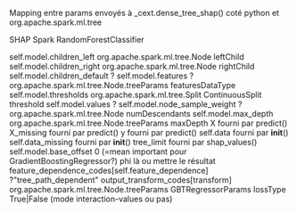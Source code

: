 
Mapping entre params envoyés à
_cext.dense_tree_shap() coté python
et
org.apache.spark.ml.tree

SHAP                                                 Spark RandomForestClassifier
                                                     
self.model.children_left                             org.apache.spark.ml.tree.Node leftChild
self.model.children_right                            org.apache.spark.ml.tree.Node rightChild
self.model.children_default                          ?
self.model.features                                  ?org.apache.spark.ml.tree.Node.treeParams featuresDataType
self.model.thresholds                                org.apache.spark.ml.tree.Split ContinuousSplit threshold
self.model.values                                    ?
self.model.node_sample_weight                        ?org.apache.spark.ml.tree.Node numDescendants
self.model.max_depth                                 org.apache.spark.ml.tree.Node.treeParams maxDepth
X                                                    fourni par predict()
X_missing                                            fourni par predict()
y                                                    fourni par predict()
self.data                                            fourni par __init__()
self.data_missing                                    fourni par __init__()
tree_limit                                           fourni par shap_values()
self.model.base_offset                               0 (=mean important pour GradientBoostingRegressor?)
phi                                                  là ou mettre le résultat
feature_dependence_codes[self.feature_dependence]    ?"tree_path_dependent"
output_transform_codes[transform]                    org.apache.spark.ml.tree.Node.treeParams GBTRegressorParams lossType
True|False (mode interaction-values ou pas)          